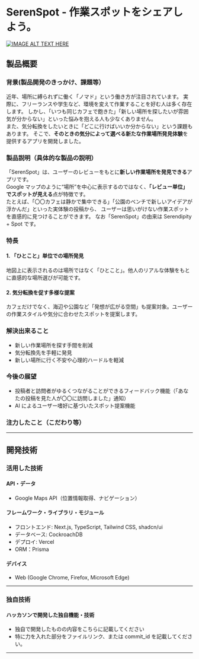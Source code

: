 # SerenSpot - 作業スポットをシェアしよう。

[![IMAGE ALT TEXT HERE](https://jphacks.com/wp-content/uploads/2025/05/JPHACKS2025_ogp.jpg)](https://www.youtube.com/watch?v=lA9EluZugD8)

## 製品概要

### 背景(製品開発のきっかけ、課題等）

近年、場所に縛られずに働く「ノマド」という働き方が注目されています。
実際に、フリーランスや学生など、環境を変えて作業することを好む人は多く存在します。
しかし、「いつも同じカフェで飽きた」「新しい場所を探したいが雰囲気が分からない」といった悩みを抱える人も少なくありません。  
また、気分転換をしたいときに「どこに行けばいいか分からない」という課題もあります。
そこで、**そのときの気分によって選べる新たな作業場所発見体験**を提供するアプリを開発しました。

### 製品説明（具体的な製品の説明）

「SerenSpot」は、ユーザーのレビューをもとに**新しい作業場所を発見できる**アプリです。  
Google マップのように“場所”を中心に表示するのではなく、**「レビュー単位」でスポットが見える**点が特徴です。  
たとえば、「〇〇カフェは静かで集中できる」「公園のベンチで新しいアイデアが浮かんだ」といった実体験の投稿から、 ユーザーは思いがけない作業スポットを直感的に見つけることができます。
なお「SerenSpot」の由来は Serendipity + Spot です。

### 特長

#### 1. 「ひとこと」単位での場所発見

地図上に表示されるのは場所ではなく「ひとこと」。他人のリアルな体験をもとに直感的な場所選びが可能です。

#### 2. 気分転換を促す多様な提案

カフェだけでなく、海辺や公園など「発想が広がる空間」も提案対象。ユーザーの作業スタイルや気分に合わせたスポットを提案します。

### 解決出来ること

- 新しい作業場所を探す手間を削減
- 気分転換先を手軽に発見
- 新しい場所に行く不安や心理的ハードルを軽減

### 今後の展望

- 投稿者と訪問者がゆるくつながることができるフィードバック機能（「あなたの投稿を見た人が〇〇に訪問しました」通知）
- AI によるユーザー嗜好に基づいたスポット提案機能

### 注力したこと（こだわり等）

<!-- - レビューを「体験の記録」として活かし、感情や雰囲気まで伝わるデザインにした。 -->
<!-- - 一人でも安心して利用できる、温かみのある UI 設計を重視。 -->

---

## 開発技術

### 活用した技術

#### API・データ

- Google Maps API（位置情報取得、ナビゲーション）

#### フレームワーク・ライブラリ・モジュール

- フロントエンド: Next.js, TypeScript, Tailwind CSS, shadcn/ui
- データベース: CockroachDB
- デプロイ: Vercel
- ORM：Prisma

#### デバイス

- Web (Google Chrome, Firefox, Microsoft Edge)

---

### 独自技術

#### ハッカソンで開発した独自機能・技術

- 独自で開発したものの内容をこちらに記載してください
- 特に力を入れた部分をファイルリンク、または commit_id を記載してください。

---
